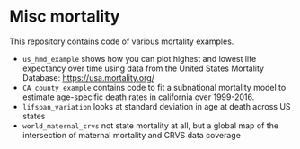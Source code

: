 # Misc mortality

This repository contains code of various mortality examples. 

- `us_hmd_example` shows how you can plot highest and lowest life expectancy over time using data from the United States Mortality Database: https://usa.mortality.org/
- `CA_county_example` contains code to fit a subnational mortality model to estimate age-specific death rates in california over 1999-2016. 
- `lifspan_variation` looks at standard deviation in age at death across US states
- `world_maternal_crvs` not state mortality at all, but a global map of the intersection of maternal mortality and CRVS data coverage

